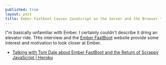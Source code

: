 ```yaml
---
published: true
layout: post
title: Ember Fastboot Causes JavaScript on the Server and the Browser to Converge in Effort to Create a More Ideal User Experience
---
```


I"m basically unfamiliar with Ember. I certainly couldn't describe it dring an elevator ride. THis interview and the [Ember FastBoot](http://ember-fastboot.com/) website provide some interest and motivation to look closer at Ember.

* [Talking with Tom Dale about Ember FastBoot and the Return of Scrappy JavaScript | Heroku](https://blog.heroku.com/archives/2016/4/5/live_at_emberconf_tom_dale_talks_about_ember_fastboot?imm_mid=0e2a6c&cmp=em-web-na-na-newsltr_20160413)

